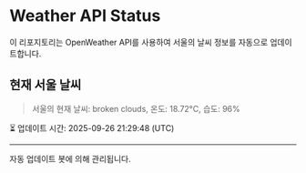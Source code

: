 
# Weather API Status

이 리포지토리는 OpenWeather API를 사용하여 서울의 날씨 정보를 자동으로 업데이트합니다.

## 현재 서울 날씨
> 서울의 현재 날씨: broken clouds, 온도: 18.72°C, 습도: 96%

⏳ 업데이트 시간: 2025-09-26 21:29:48 (UTC)

---
자동 업데이트 봇에 의해 관리됩니다.

